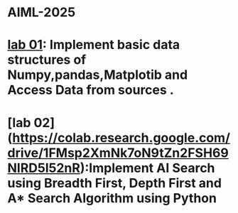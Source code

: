 # AIML-2025
# [lab 01](https://colab.research.google.com/drive/1VDW49gBQTARk6pkUOXOmWotTR1hC58M_): Implement basic data structures of Numpy,pandas,Matplotib and Access Data from sources .
# [lab 02] (https://colab.research.google.com/drive/1FMsp2XmNk7oN9tZn2FSH69NIRD5l52nR):Implement AI Search using Breadth First, Depth First and A* Search Algorithm using Python
